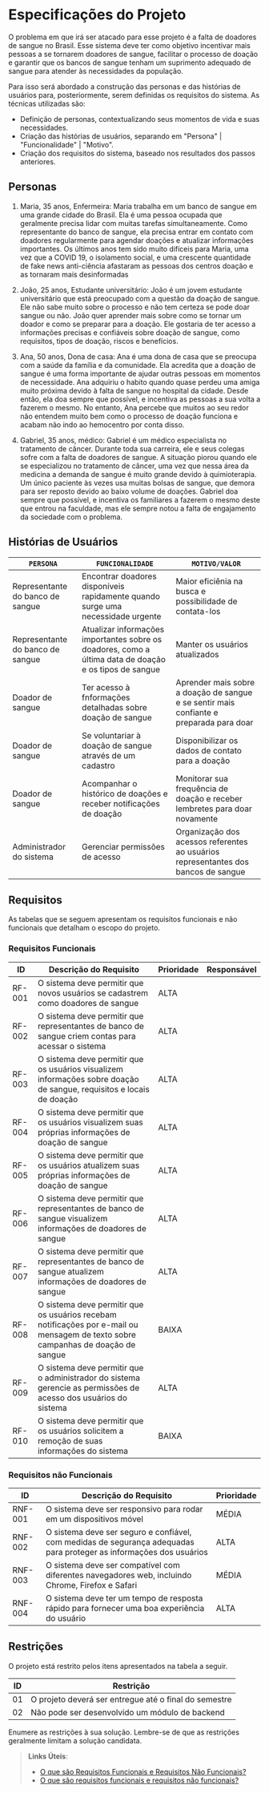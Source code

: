# Especificações do Projeto

O problema em que irá ser atacado para esse projeto é a falta de doadores de sangue no Brasil. Esse sistema deve ter como objetivo incentivar mais pessoas a se tornarem doadores de sangue, facilitar o processo de doação e garantir que os bancos de sangue tenham um suprimento adequado de sangue para atender às necessidades da população.

Para isso será abordado a construção das personas e das histórias de usuários para, posteriormente, serem definidas os requisitos do sistema.
As técnicas utilizadas são:
- Definição de personas, contextualizando seus momentos de vida e suas necessidades.
- Criação das histórias de usuários, separando em "Persona" | "Funcionalidade" | "Motivo".
- Criação dos requisitos do sistema, baseado nos resultados dos passos anteriores.

## Personas

1) Maria, 35 anos, Enfermeira:
Maria trabalha em um banco de sangue em uma grande cidade do Brasil. Ela é uma pessoa ocupada que geralmente precisa lidar com muitas tarefas simultaneamente. Como representante do banco de sangue, ela precisa entrar em contato com doadores regularmente para agendar doações e atualizar informações importantes. Os últimos anos tem sido muito difíceis para Maria, uma vez que a COVID 19, o isolamento social, e uma crescente quantidade de fake news anti-ciência afastaram as pessoas dos centros doação e as tornaram mais desinformadas

2) João, 25 anos, Estudante universitário:
João é um jovem estudante universitário que está preocupado com a questão da doação de sangue. Ele não sabe muito sobre o processo e não tem certeza se pode doar sangue ou não. João quer aprender mais sobre como se tornar um doador e como se preparar para a doação. Ele gostaria de ter acesso a informações precisas e confiáveis sobre doação de sangue, como requisitos, tipos de doação, riscos e benefícios.

3) Ana, 50 anos, Dona de casa:
Ana é uma dona de casa que se preocupa com a saúde da família e da comunidade. Ela acredita que a doação de sangue é uma forma importante de ajudar outras pessoas em momentos de necessidade. Ana adquiriu o habito quando quase perdeu uma amiga muito próxima devido à falta de sangue no hospital da cidade. Desde então, ela doa sempre que possível, e incentiva as pessoas a sua volta a fazerem o mesmo. No entanto, Ana percebe que muitos ao seu redor não entendem muito bem como o processo de doação funciona e acabam não indo ao hemocentro  por conta disso.

4) Gabriel, 35 anos, médico:
 Gabriel é um médico especialista no tratamento de câncer. Durante toda sua carreira, ele e seus colegas sofre com a falta de doadores de sangue. A situação piorou quando ele se especializou no tratamento de câncer, uma vez que nessa área da medicina a demanda de sangue é muito grande devido à quimioterapia. Um único paciente às vezes usa muitas bolsas de sangue, que demora para ser reposto devido ao baixo volume de doações. Gabriel doa sempre que possível, e incentiva os familiares a fazerem o mesmo deste que entrou na faculdade, mas ele sempre notou a falta de engajamento da sociedade com o problema.

## Histórias de Usuários

|`PERSONA`| `FUNCIONALIDADE` |`MOTIVO/VALOR` |
|--------------------|------------------------------------|----------------------------------------|
|Representante do banco de sangue | Encontrar doadores disponíveis rapidamente quando surge uma necessidade urgente | Maior eficiênia na busca e possibilidade de contata-los |
|Representante do banco de sangue | Atualizar informações importantes sobre os doadores, como a última data de doação e os tipos de sangue | Manter os usuários atualizados |
|Doador de sangue |Ter acesso à fnformações detalhadas sobre doação de sangue |Aprender mais sobre a doação de sangue e se sentir mais confiante e preparada para doar |
|Doador de sangue |Se voluntariar à doação de sangue através de um cadastro |Disponibilizar os dados de contato para a doação |
|Doador de sangue |Acompanhar o histórico de doações e receber notificações de doação |Monitorar sua frequência de doação e receber lembretes para doar novamente |
|Administrador do sistema |Gerenciar permissões de acesso |Organização dos acessos referentes ao usuários representantes dos bancos de sangue |

## Requisitos

As tabelas que se seguem apresentam os requisitos funcionais e não funcionais que detalham o escopo do projeto.

### Requisitos Funcionais

|ID    | Descrição do Requisito  | Prioridade | Responsável |
|------|-----------------------------------------|----| ----|
|RF-001 | O sistema deve permitir que novos usuários se cadastrem como doadores de sangue | ALTA |  |
|RF-002 | O sistema deve permitir que representantes de banco de sangue criem contas para acessar o sistema | ALTA | |
|RF-003 | O sistema deve permitir que os usuários visualizem informações sobre doação de sangue, requisitos e locais de doação | ALTA |
|RF-004 | O sistema deve permitir que os usuários visualizem suas próprias informações de doação de sangue | ALTA |
|RF-005 | O sistema deve permitir que os usuários atualizem suas próprias informações de doação de sangue | ALTA |
|RF-006 | O sistema deve permitir que representantes de banco de sangue visualizem informações de doadores de sangue | ALTA |
|RF-007 | O sistema deve permitir que representantes de banco de sangue atualizem informações de doadores de sangue | ALTA |
|RF-008 | O sistema deve permitir que os usuários recebam notificações por e-mail ou mensagem de texto sobre campanhas de doação de sangue | BAIXA |
|RF-009 | O sistema deve permitir que o administrador do sistema gerencie as permissões de acesso dos usuários do sistema | ALTA |
|RF-010 | O sistema deve permitir que os usuários solicitem a remoção de suas informações do sistema | BAIXA |

### Requisitos não Funcionais

|ID     | Descrição do Requisito  |Prioridade |
|-------|-------------------------|----|
|RNF-001| O sistema deve ser responsivo para rodar em um dispositivos móvel | MÉDIA | 
|RNF-002 | O sistema deve ser seguro e confiável, com medidas de segurança adequadas para proteger as informações dos usuários | ALTA |
|RNF-003 | O sistema deve ser compatível com diferentes navegadores web, incluindo Chrome, Firefox e Safari | MÉDIA |
|RNF-004 | O sistema deve ter um tempo de resposta rápido para fornecer uma boa experiência do usuário | ALTA |

## Restrições

O projeto está restrito pelos itens apresentados na tabela a seguir.

|ID| Restrição                                             |
|--|-------------------------------------------------------|
|01| O projeto deverá ser entregue até o final do semestre |
|02| Não pode ser desenvolvido um módulo de backend        |


Enumere as restrições à sua solução. Lembre-se de que as restrições geralmente limitam a solução candidata.

> **Links Úteis**:
> - [O que são Requisitos Funcionais e Requisitos Não Funcionais?](https://codificar.com.br/requisitos-funcionais-nao-funcionais/)
> - [O que são requisitos funcionais e requisitos não funcionais?](https://analisederequisitos.com.br/requisitos-funcionais-e-requisitos-nao-funcionais-o-que-sao/)
